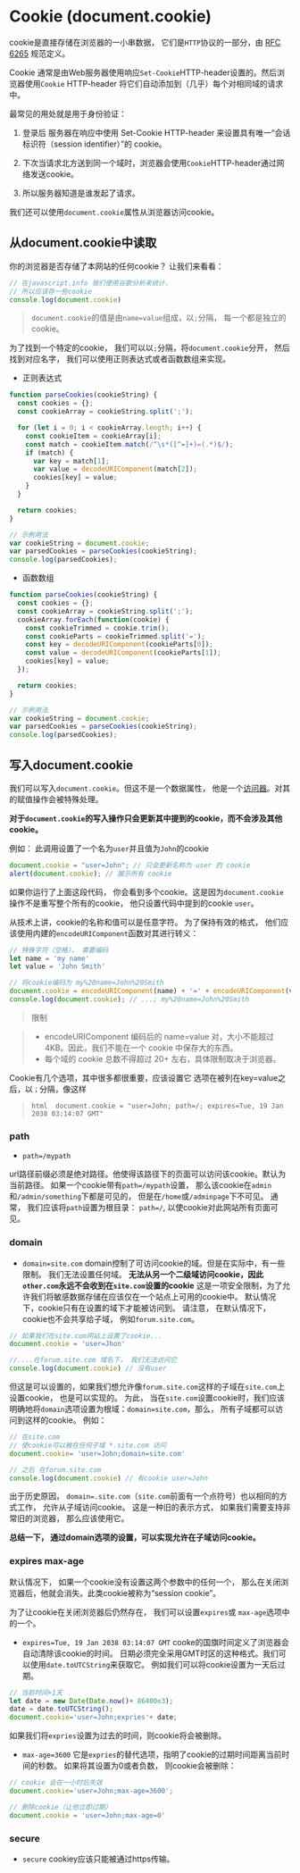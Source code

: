 # Cookie (document.cookie)

cookie是直接存储在浏览器的一小串数据， 它们是`HTTP`协议的一部分，由 [RFC 6265][1] 规范定义。

Cookie 通常是由Web服务器使用响应`Set-Cookie`HTTP-header设置的。然后浏览器使用`Cookie` HTTP-header 将它们自动添加到（几乎）每个对相同域的请求中。

最常见的用处就是用于身份验证：

1. 登录后 服务器在响应中使用 Set-Cookie HTTP-header 来设置具有唯一“会话标识符（session identifier）”的 cookie。

2. 下次当请求北方送到同一个域时，浏览器会使用`Cookie`HTTP-header通过网络发送cookie。

3. 所以服务器知道是谁发起了请求。

我们还可以使用`document.cookie`属性从浏览器访问cookie。

## 从document.cookie中读取

你的浏览器是否存储了本网站的任何cookie？ 让我们来看看：

```javascript
// 在javascript.info 我们使用谷歌分析来统计，
// 所以应该存一些cookie
console.log(document.cookie)
```

> `document.cookie`的值是由`name=value`组成，以`;`分隔， 每一个都是独立的cookie。

为了找到一个特定的cookie， 我们可以以`;`分隔，将`document.cookie`分开， 然后找到对应名字， 我们可以使用正则表达式或者函数数组来实现。

- 正则表达式

```javascript
function parseCookies(cookieString) {
  const cookies = {};
  const cookieArray = cookieString.split(';');

  for (let i = 0; i < cookieArray.length; i++) {
    const cookieItem = cookieArray[i];
    const match = cookieItem.match(/^\s*([^=]+)=(.*)$/);
    if (match) {
      var key = match[1];
      var value = decodeURIComponent(match[2]);
      cookies[key] = value;
    }
  }

  return cookies;
}

// 示例用法
var cookieString = document.cookie;
var parsedCookies = parseCookies(cookieString);
console.log(parsedCookies);

```

- 函数数组

```javascript
function parseCookies(cookieString) {
  const cookies = {};
  const cookieArray = cookieString.split(';');
  cookieArray.forEach(function(cookie) {
    const cookieTrimmed = cookie.trim();
    const cookieParts = cookieTrimmed.split('=');
    const key = decodeURIComponent(cookieParts[0]);
    const value = decodeURIComponent(cookieParts[1]);
    cookies[key] = value;
  });

  return cookies;
}

// 示例用法
var cookieString = document.cookie;
var parsedCookies = parseCookies(cookieString);
console.log(parsedCookies);
```

## 写入document.cookie

我们可以写入`document.cookie`。但这不是一个数据属性， 他是一个[访问器][2]。对其的赋值操作会被特殊处理。

**对于`document.cookie`的写入操作只会更新其中提到的cookie，而不会涉及其他cookie。**

例如： 此调用设置了一个名为`user`并且值为`John`的cookie

```javascript
document.cookie = "user=John"; // 只会更新名称为 user 的 cookie
alert(document.cookie); // 展示所有 cookie
```

如果你运行了上面这段代码， 你会看到多个cookie。这是因为`document.cookie`操作不是重写整个所有的cookie， 他只设置代码中提到的cookie `user`。

从技术上讲，cookie的名称和值可以是任意字符。 为了保持有效的格式， 他们应该使用内建的`encodeURIComponent`函数对其进行转义：

```javascript
// 特殊字符（空格）， 需要编码
let name = 'my name'
let value = 'John Smith'

// 将cookie编码为 my%20name=John%20Smith
document.cookie = encodeURIComponent(name) + '=' + encodeURIComponent(value);
console.log(document.cookie); // ...; my%20name=John%20Smith
```

> 限制

> - encodeURIComponent 编码后的 name=value 对，大小不能超过 4KB。因此，我们不能在一个 cookie 中保存大的东西。
> - 每个域的 cookie 总数不得超过 20+ 左右，具体限制取决于浏览器。

Cookie有几个选项，其中很多都很重要，应该设置它
选项在被列在key=value之后，以`；`分隔，像这样

> ```html  document.cookie = "user=John; path=/; expires=Tue, 19 Jan 2038 03:14:07 GMT"```

### path

- `path=/mypath`

url路径前缀必须是绝对路径。他使得该路径下的页面可以访问该cookie。默认为当前路径。
如果一个cookie带有`path=/mypath`设置， 那么该cookie在`admin`和`/admin/something`下都是可见的， 但是在`/home`或`/adminpage`下不可见。
通常， 我们应该将`path`设置为根目录： `path=/`, 以使cookie对此网站所有页面可见。

### domain

- `domain=site.com`
domain控制了可访问cookie的域。但是在实际中，有一些限制。 我们无法设置任何域。
**无法从另一个二级域访问cookie，因此`other.com`永远不会收到在`site.com`设置的cookie**
这是一项安全限制，为了允许我们将敏感数据存储在应该仅在一个站点上可用的cookie中。
默认情况下，cookie只有在设置的域下才能被访问到。
请注意， 在默认情况下，cookie也不会共享给子域， 例如`forum.site.com`。

```javascript
// 如果我们在site.com网站上设置了cookie...
document.cookie = 'user=Jhon'

//....在forum.site.com 域名下， 我们无法访问它
console.log(document.cookie) // 没有user
```

但这是可以设置的，如果我们想允许像`forum.site.com`这样的子域在`site.com`上设置cookie， 也是可以实现的。
为此， 当在`site.com`设置cookie时，我们应该明确地将`domain`选项设置为根域：`domain=site.com`，那么， 所有子域都可以访问到这样的cookie。
例如：

```javascript
// 在site.com
// 使cookie可以被在任何子域 *.site.com 访问
document.cookie= 'user=John;domain=site.com'

// 之后 在forum.site.com 
console.log(document.cookie) // 有cookie user=John
```

出于历史原因， `domain=.site.com`（`site.com`前面有一个点符号）也以相同的方式工作， 允许从子域访问cookie。 这是一种旧的表示方式， 如果我们需要支持非常旧的浏览器， 那么应该使用它。

**总结一下， 通过domain选项的设置，可以实现允许在子域访问cookie。**

### expires  max-age

默认情况下， 如果一个cookie没有设置这两个参数中的任何一个， 那么在关闭浏览器后，他就会消失。此类cookie被称为“session cookie”。

为了让cookie在关闭浏览器后仍然存在， 我们可以设置`expires`或 `max-age`选项中的一个。

- `expires=Tue, 19 Jan 2038 03:14:07 GMT`
cooke的国旗时间定义了浏览器会自动清除该cookie的时间。
日期必须完全采用GMT时区的这种格式。我们可以使用`date.toUTCString`来获取它。 例如我们可以将cookie设置为一天后过期。

```javascript
// 当前时间+1天
let date = new Date(Date.now()+ 86400e3);
date = date.toUTCString();
document.cookie='user=John;expries'+ date;
```

如果我们将`expries`设置为过去的时间，则cookie将会被删除。

- `max-age=3600`
它是`expries`的替代选项，指明了cookie的过期时间距离当前时间的秒数。
如果将其设置为0或者负数， 则cookie会被删除：

```javascript
// cookie 会在一小时后失效
document.cookie='user=John;max-age=3600';

// 删除cookie（让他立即过期）
document.cookie = 'user=John;max-age=0'
```

### secure

- `secure`
cookiey应该只能被通过https传输。

[1]: https://datatracker.ietf.org/doc/html/rfc6265
[2]:https://zh.javascript.info/property-accessors
